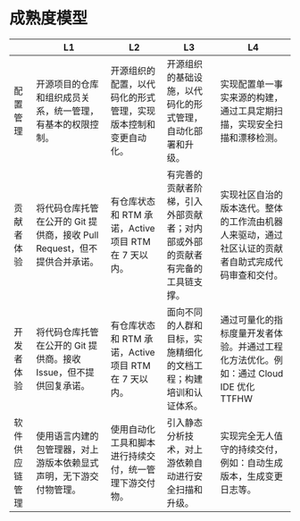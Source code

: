 # 成熟度模型

|                | L1                                                           | L2                                                           | L3                                                           | L4                                                           |
| -------------- | ------------------------------------------------------------ | ------------------------------------------------------------ | ------------------------------------------------------------ | ------------------------------------------------------------ |
| 配置管理       | 开源项目的仓库和组织成员关系，统一管理，有基本的权限控制。   | 开源组织的配置，以代码化的形式管理，实现版本控制和变更自动化。 | 开源组织的基础设施，以代码化的形式管理，自动化部署和升级。   | 实现配置单一事实来源的构建，通过工具定期扫描，实现安全扫描和漂移检测。 |
| 贡献者体验     | 将代码仓库托管在公开的 Git 提供商，接收 Pull Request，但不提供合并承诺。 | 有仓库状态和 RTM 承诺，Active 项目 RTM 在 7 天以内。         | 有完善的贡献者阶梯，引入外部贡献者；对内部或外部的贡献者有完备的工具链支撑。 | 实现社区自治的版本迭代。整体的工作流由机器人来驱动，通过社区认证的贡献者自助式完成代码审查和交付。 |
| 开发者体验     | 将代码仓库托管在公开的 Git 提供商。接收 Issue，但不提供回复承诺。 | 有仓库状态和 RTM 承诺，Active 项目 RTM 在 7 天以内。         | 面向不同的人群和目标，实施精细化的文档工程；构建培训和认证体系。 | 通过可量化的指标度量开发者体验。并通过工程化方法优化。例如：通过 Cloud IDE 优化 TTFHW |
| 软件供应链管理 | 使用语言内建的包管理器，对上游版本依赖显式声明，无下游交付物管理。 | 使用自动化工具和脚本进行持续交付，统一管理下游交付物。       | 引入静态分析技术，对上游依赖自动进行安全扫描和升级。         | 实现完全无人值守的持续交付，例如：自动生成版本，生成变更日志等。 |
